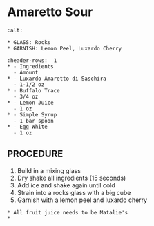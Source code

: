 # Amaretto Sour 

```{image} ../../images/
:alt: 
```

```{note}
* GLASS: Rocks
* GARNISH: Lemon Peel, Luxardo Cherry
```

```{list-table}
:header-rows:  1
* - Ingredients
  - Amount
* - Luxardo Amaretto di Saschira
  - 1-1/2 oz
* - Buffalo Trace
  - 3/4 oz
* - Lemon Juice
  - 1 oz
* - Simple Syrup
  - 1 bar spoon
* - Egg White
  - 1 oz
```

## PROCEDURE
1. Build in a mixing glass
2. Dry shake all ingredients (15 seconds)
3. Add ice and shake again until cold
4. Strain into a rocks glass with a big cube
5. Garnish with a lemon peel and luxardo cherry

```{important}
* All fruit juice needs to be Matalie's
* 
```
